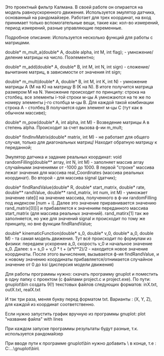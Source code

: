 Это проектный фильтр Калмана.
В своей работе он опирается на модель равноускоренного движения.
Используется эмулятор датчика, основанный на рандомайзере.
Работает для трех координат, на вход принимает только вспомогательные вещи, такие как: кол-во измерений, период измерений, разные управляющие переменные.


Подробное описание:
Используется несколько функций для работы с матрицами.

double* m_mult_a(double* A, double alpha, int M, int flag); - умножение/деление матрицы на число. Поэлементно;

double* m_add(double* A, double* B, int M, int N, int sign) - сложение/вычитание матриц, в зависимости от значения int sign;

double* m_mult(double* A, double* B, int M, int K, int N) - умножение матрицы A (M на K) на матрицу B (K на N). В итоге получится матрица размером M на N.
Умножение происходит по принципу: строка на столбец. все элементы i-той строки м-цы A умножаются на те же по номеру элементы j-го столбца м-цы B.
Для каждой такой комбинации строка A - столбец B получается один элемент м-цы C (тут как в обычном массиве);

double* m_pow(double* A, int alpha, int M) - Возведение матрицы A в степень alpha. Происходит за счет вызова ф-ии m_mult;

double* findInvMatrix(double* matrix, int M) - не работает для общего случая, только для диагональных матриц! Находит обратную матрицу к переданной;


Эмулятор датчика и задание реальных координат:
void randomFilling(double** array, int N, int M) - заполняет массив array случайными значениями от -1000 до 1000. В первой "строке" массива лежат значения
для массива real_Coordinates (массива реальных координат). Во второй - для массива signal (датчик);

double* findRandValue(double* R, double* start_matrix, double* rate, double** randValue, double** rand_matrix, int num, int M) - умножает значение rate[i] на
значение массива, полученного в ф-ии randomFilling под индексом [num + i]. Далее это значение приравнивается значению rand_matrix[0][i] и прибавляется к значениям переданного массива start_matrix (для массива реальных значений). rand_matirx[1] так же заполняется, но уже для значений signal и происходит по тому же принципу, но вне функции findRandValue;

double* kinematicFunction(double* s_0, double* v_0, double* a_0, double M) - та самая модель движения. Тут всё происходит по формулам из физики: передаем
ускорение a_0, скорость v_0 и начальное значение s_0. Далее: s = s_0 + v_0 * t + (a*t**2)/2 - находится новое значение координаты.
После этого вычисления, вызывается ф-ия findRandValue, и к новому значению координаты прибавляется/отнимается случайное значение от 0 до ksi (дисперсия модели движения)


Для работы программы нужно: скачать программу gnuplot и поместить в одну папку с проектом (с файлами project.c и project.exe).
По пути: gnuplot\bin создать 9(!) текстовых файлов следующих форматов:
inX.txt, outX.txt, realX.txt

И так три раза, меняя букву перед форматом txt. Варианты : (X, Y, Z), для каждой из координат соответственно.

Если нужно запустить график вручную из программы gnuplot: plot "название файла" with lines

При каждом запуске программы результаты будут разные, т.к. используется рандомайзер

При вводе пути к программе gnuplot\bin нужно добавить \ в конце, т.е : С:\...\gnuplot\bin\
